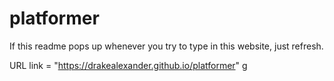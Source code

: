 # platformer


If this readme pops up whenever you try to type in this website, just refresh.

URL link = "https://drakealexander.github.io/platformer"
g
